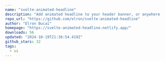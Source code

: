 ```yaml
---
name: "svelte-animated-headline"
description: "Add animated headline to your header banner, or anywhere else you want to grab attention in an informative way."
repo_url: "https://github.com/elron/svelte-animated-headline"
author: "Elron Bucai"
homepage: "https://svelte-animated-headline.netlify.app/"
downloads: 56
updated: "2024-10-19T21:36:54.419Z"
github_stars: 32
tags: 
  - ui
---
```

